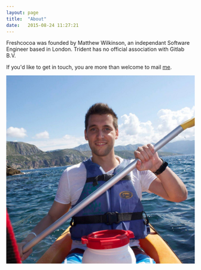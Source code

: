 ```yaml
---
layout: page
title:  "About"
date:   2015-08-24 11:27:21
---
```


Freshcocoa was founded by Matthew Wilkinson, an independant Software Engineer based in London. Trident has no official association with Gitlab B.V.

If you'd like to get in touch, you are more than welcome to mail [me](mailto:matt@freshcocoa.co.uk).




![me](/assets/me.jpg)